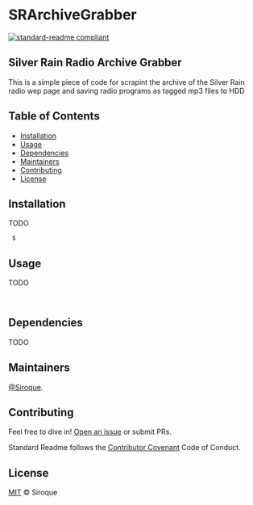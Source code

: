 # SRArchiveGrabber

[![standard-readme compliant](https://img.shields.io/badge/readme%20style-standard-brightgreen.svg?style=flat-square)](https://github.com/RichardLitt/standard-readme)

## Silver Rain Radio Archive Grabber

This is a simple piece of code for scrapint the archive of the Silver Rain radio wep page and saving radio programs as tagged mp3 files to HDD

## Table of Contents

- [Installation](#installation)
- [Usage](#usage)
- [Dependencies](#dependencies)
- [Maintainers](#maintainers)
- [Contributing](#contributing)
- [License](#license)

## Installation

TODO

```sh
 $
```

## Usage

TODO

```sh
 
```

## Dependencies

TODO

## Maintainers

[@Siroque](https://github.com/Siroque).

## Contributing

Feel free to dive in! [Open an issue](https://github.com/Siroque/SRArchiveGrabber/issues/new) or submit PRs.

Standard Readme follows the [Contributor Covenant](http://contributor-covenant.org/version/1/3/0/) Code of Conduct.


## License

[MIT](LICENSE) © Siroque
